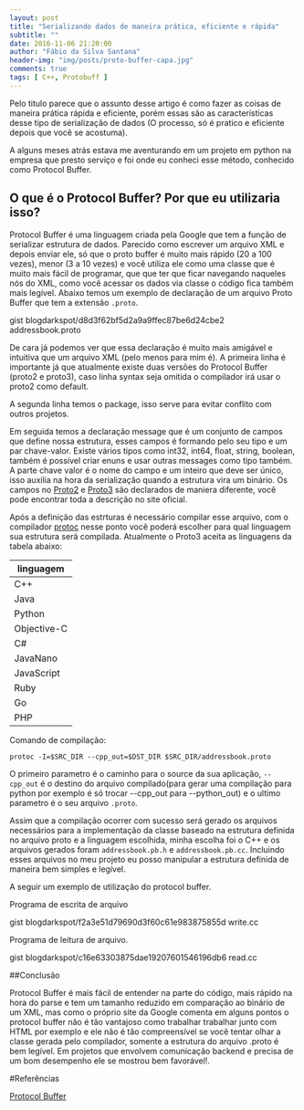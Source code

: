 ```yaml
---
layout: post
title: "Serializando dados de maneira prática, eficiente e rápida"
subtitle: ""
date: 2016-11-06 21:20:00
author: "Fábio da Silva Santana"
header-img: "img/posts/proto-buffer-capa.jpg"
comments: true
tags: [ C++, Protobuff ]
---
```

Pelo titulo parece que o assunto desse artigo é como fazer as coisas de maneira prática rápida e eficiente, porém essas são as características desse tipo de serialização de dados (O processo, só é pratico e eficiente depois que você se acostuma).

A alguns meses atrás estava me aventurando em um projeto em python na empresa que presto serviço e foi onde eu conheci esse método, conhecido como Protocol Buffer.

## O que é o Protocol Buffer? Por que eu utilizaria isso?

Protocol Buffer é uma linguagem criada pela Google que tem a função de serializar estrutura de dados. Parecido como escrever um arquivo XML e depois enviar ele, só que o proto buffer é muito mais rápido (20 a 100 vezes), menor (3 a 10 vezes) e você utiliza ele como uma classe que é muito mais fácil de programar, que que ter que ficar navegando naqueles nós do XML, como você acessar os dados via classe o código fica também mais legível. Abaixo temos um exemplo de declaração de um arquivo Proto Buffer que tem a extensão `.proto`.

gist blogdarkspot/d8d3f62bf5d2a9a9ffec87be6d24cbe2 addressbook.proto


De cara já podemos ver que essa declaração é muito mais amigável e intuitiva que um arquivo XML (pelo menos para mim é). A primeira linha é importante já que atualmente existe duas versões do Protocol Buffer (proto2 e proto3), caso linha syntax seja omitida o compilador irá usar o proto2 como default.

A segunda linha temos o package, isso serve para evitar conflito com outros projetos.

Em seguida temos a declaração message que é um conjunto de campos que define nossa estrutura, esses campos é formando pelo seu tipo e um par chave-valor. Existe vários tipos como int32, int64, float, string, boolean, também é possível criar enuns e usar outras messages como tipo também. A parte chave valor é o nome do campo e um inteiro que deve ser único, isso auxilia na hora da serialização quando a estrutura vira um binário. Os campos no [Proto2](https://developers.google.com/protocol-buffers/docs/proto) e [Proto3](https://developers.google.com/protocol-buffers/docs/proto3) são declarados de maniera diferente, você pode encontrar toda a descrição no site oficial.

Após a definição das estrturas é necessário compilar esse arquivo, com o compilador [protoc](https://github.com/google/protobuf) nesse ponto você poderá escolher para qual linguagem sua estrutura será compilada. Atualmente o Proto3 aceita as linguagens da tabela abaixo:

| linguagem   |
|-------------|
| C++         |
| Java        |
| Python      |
| Objective-C |
| C#          |
| JavaNano    |
| JavaScript  |
| Ruby        |
| Go          |
| PHP         |


Comando de compilação:

```
protoc -I=$SRC_DIR --cpp_out=$DST_DIR $SRC_DIR/addressbook.proto
```

O primeiro parametro é o caminho para o source da sua aplicação, `--cpp_out` é o destino do arquivo compilado(para gerar uma compilação para python por exemplo é só trocar --cpp_out para --python_out) e o ultimo parametro é o seu arquivo `.proto`.


Assim que a compilação ocorrer com sucesso será gerado os arquivos necessários para a implementação da classe baseado na estrutura definida no arquivo proto e a linguagem escolhida, minha escolha foi o C++ e os arquivos gerados foram `addressbook.pb.h` e `addressbook.pb.cc`. Incluindo esses arquivos no meu projeto eu posso manipular a estrutura definida de maneira bem simples e legível.

A seguir um exemplo de utilização do protocol buffer.

Programa de escrita de arquivo

 gist blogdarkspot/f2a3e51d79690d3f60c61e983875855d write.cc 

Programa de leitura de arquivo.

 gist blogdarkspot/c16e63303875dae19207601546196db6 read.cc


##Conclusão

Protocol Buffer é mais fácil de entender na parte do código, mais rápido na hora do parse e tem um tamanho reduzido em comparação ao binário de um XML, mas como o próprio site da Google comenta em alguns pontos o protocol buffer não é tão vantajoso como trabalhar trabalhar junto com HTML por exemplo e ele não é tão compreensível se você tentar olhar a classe gerada pelo compilador, somente a estrutura do arquivo .proto é bem legível. Em projetos que envolvem comunicação backend e precisa de um bom desempenho ele se mostrou bem favorável!.



#Referências

[Protocol Buffer](https://developers.google.com/protocol-buffers/)

